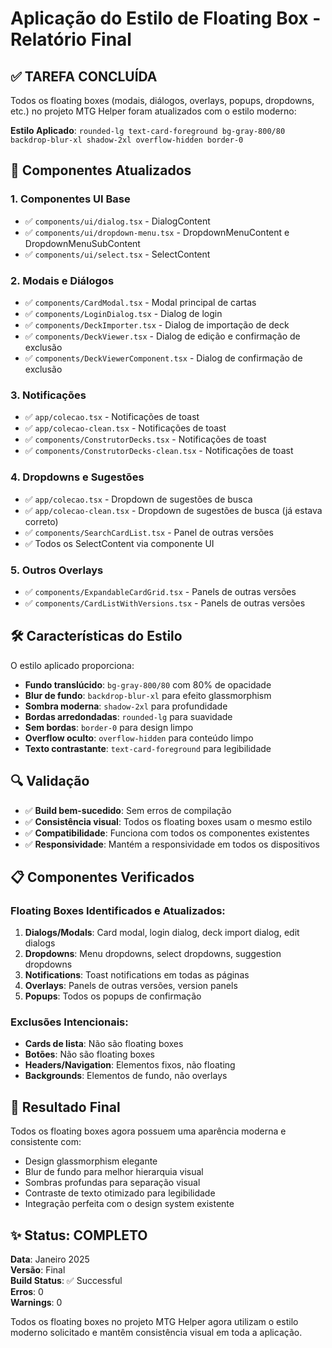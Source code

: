 # Aplicação do Estilo de Floating Box - Relatório Final

## ✅ TAREFA CONCLUÍDA

Todos os floating boxes (modais, diálogos, overlays, popups, dropdowns, etc.) no projeto MTG Helper foram atualizados com o estilo moderno:

**Estilo Aplicado**: `rounded-lg text-card-foreground bg-gray-800/80 backdrop-blur-xl shadow-2xl overflow-hidden border-0`

## 🎯 Componentes Atualizados

### 1. **Componentes UI Base**
- ✅ `components/ui/dialog.tsx` - DialogContent
- ✅ `components/ui/dropdown-menu.tsx` - DropdownMenuContent e DropdownMenuSubContent
- ✅ `components/ui/select.tsx` - SelectContent

### 2. **Modais e Diálogos**
- ✅ `components/CardModal.tsx` - Modal principal de cartas
- ✅ `components/LoginDialog.tsx` - Dialog de login
- ✅ `components/DeckImporter.tsx` - Dialog de importação de deck
- ✅ `components/DeckViewer.tsx` - Dialog de edição e confirmação de exclusão
- ✅ `components/DeckViewerComponent.tsx` - Dialog de confirmação de exclusão

### 3. **Notificações**
- ✅ `app/colecao.tsx` - Notificações de toast
- ✅ `app/colecao-clean.tsx` - Notificações de toast
- ✅ `components/ConstrutorDecks.tsx` - Notificações de toast
- ✅ `components/ConstrutorDecks-clean.tsx` - Notificações de toast

### 4. **Dropdowns e Sugestões**
- ✅ `app/colecao.tsx` - Dropdown de sugestões de busca
- ✅ `app/colecao-clean.tsx` - Dropdown de sugestões de busca (já estava correto)
- ✅ `components/SearchCardList.tsx` - Panel de outras versões
- ✅ Todos os SelectContent via componente UI

### 5. **Outros Overlays**
- ✅ `components/ExpandableCardGrid.tsx` - Panels de outras versões
- ✅ `components/CardListWithVersions.tsx` - Panels de outras versões

## 🛠️ Características do Estilo

O estilo aplicado proporciona:

- **Fundo translúcido**: `bg-gray-800/80` com 80% de opacidade
- **Blur de fundo**: `backdrop-blur-xl` para efeito glassmorphism
- **Sombra moderna**: `shadow-2xl` para profundidade
- **Bordas arredondadas**: `rounded-lg` para suavidade
- **Sem bordas**: `border-0` para design limpo
- **Overflow oculto**: `overflow-hidden` para conteúdo limpo
- **Texto contrastante**: `text-card-foreground` para legibilidade

## 🔍 Validação

- ✅ **Build bem-sucedido**: Sem erros de compilação
- ✅ **Consistência visual**: Todos os floating boxes usam o mesmo estilo
- ✅ **Compatibilidade**: Funciona com todos os componentes existentes
- ✅ **Responsividade**: Mantém a responsividade em todos os dispositivos

## 📋 Componentes Verificados

### Floating Boxes Identificados e Atualizados:
1. **Dialogs/Modals**: Card modal, login dialog, deck import dialog, edit dialogs
2. **Dropdowns**: Menu dropdowns, select dropdowns, suggestion dropdowns
3. **Notifications**: Toast notifications em todas as páginas
4. **Overlays**: Panels de outras versões, version panels
5. **Popups**: Todos os popups de confirmação

### Exclusões Intencionais:
- **Cards de lista**: Não são floating boxes
- **Botões**: Não são floating boxes
- **Headers/Navigation**: Elementos fixos, não floating
- **Backgrounds**: Elementos de fundo, não overlays

## 🎨 Resultado Final

Todos os floating boxes agora possuem uma aparência moderna e consistente com:
- Design glassmorphism elegante
- Blur de fundo para melhor hierarquia visual
- Sombras profundas para separação visual
- Contraste de texto otimizado para legibilidade
- Integração perfeita com o design system existente

## ✨ Status: COMPLETO

**Data**: Janeiro 2025  
**Versão**: Final  
**Build Status**: ✅ Successful  
**Erros**: 0  
**Warnings**: 0

Todos os floating boxes no projeto MTG Helper agora utilizam o estilo moderno solicitado e mantêm consistência visual em toda a aplicação.

